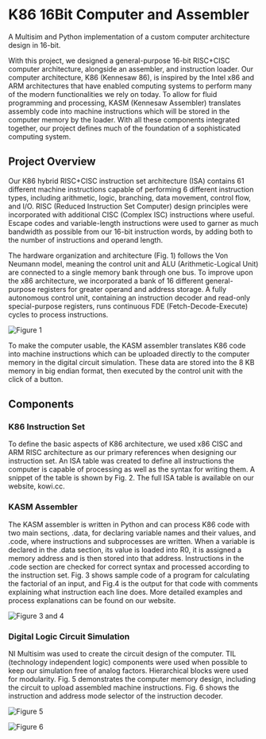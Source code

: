 # K86 16Bit Computer and Assembler

A Multisim and Python implementation of a custom computer architecture design in 16-bit.

With this project, we designed a general-purpose 16-bit RISC+CISC computer architecture, alongside an assembler, and instruction loader. Our computer architecture, K86 (Kennesaw 86), is inspired by the Intel x86 and ARM architectures that have enabled computing systems to perform many of the modern functionalities we rely on today. To allow for fluid programming and processing, KASM (Kennesaw Assembler) translates assembly code into machine instructions which will be stored in the computer memory by the loader. With all these components integrated together, our project defines much of the foundation of a sophisticated computing system.

## Project Overview

Our K86 hybrid RISC+CISC instruction set architecture (ISA) contains 61 different machine instructions capable of performing 6 different instruction types, including arithmetic, logic, branching, data movement, control flow, and I/O. RISC (Reduced Instruction Set Computer) design principles were incorporated with additional CISC (Complex ISC) instructions where useful. Escape codes and variable-length instructions were used to garner as much bandwidth as possible from our 16-bit instruction words, by adding both to the number of instructions and operand length.

The hardware organization and architecture (Fig. 1) follows the Von Neumann model, meaning the control unit and ALU (Arithmetic-Logical Unit) are connected to a single memory bank through one bus. To improve upon the x86 architecture, we incorporated a bank of 16 different general-purpose registers for greater operand and address storage. A fully autonomous control unit, containing an instruction decoder and read-only special-purpose registers, runs continuous FDE (Fetch-Decode-Execute) cycles to process instructions.

![Figure 1](https://github.com/user-attachments/assets/6604c0a0-6570-4d54-9ffe-ade2aa0a14b1)

To make the computer usable, the KASM assembler translates K86 code into machine instructions which can be uploaded directly to the computer memory in the digital circuit simulation. These data are stored into the 8 KB memory in big endian format, then executed by the control unit with the click of a button. 

## Components

### K86 Instruction Set
To define the basic aspects of K86 architecture, we used x86 CISC and ARM RISC architecture as our primary references when designing our instruction set. An ISA table was created to define all instructions the computer is capable of processing as well as the syntax for writing them. A snippet of the table is shown by Fig. 2. The full ISA table is available on our website, kowi.cc.

### KASM Assembler
The KASM assembler is written in Python and can process K86 code with two main sections, .data, for declaring variable names and their values, and .code, where instructions and subprocesses are written. When a variable is declared in the .data section, its value is loaded into R0, it is assigned a memory address and is then stored into that address. Instructions in the .code section are checked for correct syntax and processed according to the instruction set. Fig. 3 shows sample code of a program for calculating the factorial of an input, and Fig.4 is the output for that code with comments explaining what instruction each line does. More detailed examples and process explanations can be found on our website.

![Figure 3 and 4](https://github.com/user-attachments/assets/dce10b19-6aa6-42bc-a831-00751ac2342d)

### Digital Logic Circuit Simulation
NI Multisim was used to create the circuit design of the computer. TIL (technology independent logic) components were used when possible to keep our simulation free of analog factors. Hierarchical blocks were used for modularity. Fig. 5 demonstrates the computer memory design, including the circuit to upload assembled machine instructions. Fig. 6 shows the instruction and address mode selector of the instruction decoder.

![Figure 5](https://github.com/user-attachments/assets/f8fc3eb9-a69c-4623-85d7-f5aff4a42a34)

![Figure 6](https://github.com/user-attachments/assets/d92fa062-e183-4416-a417-a2d00d70faa4)

